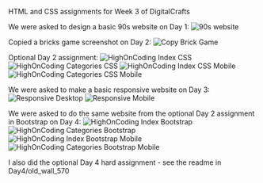 HTML and CSS assignments for Week 3 of DigitalCrafts

We were asked to design a basic 90s website on Day 1:
![90s website](90s_website.png)

Copied a bricks game screenshot on Day 2:
![Copy Brick Game](copy_brick_game.png)

Optional Day 2 assignment:
![HighOnCoding Index CSS](HighOnCoding_index_CSS.png)
![HighOnCoding Categories CSS](HighOnCoding_categories_CSS.png)
![HighOnCoding Index CSS Mobile](HOC_CSS_Index_Mobile.png)
![HighOnCoding Categories CSS Mobile](HOC_CCS_Categories_Mobile.png)

We were asked to make a basic responsive website on Day 3:
![Responsive Desktop](responsive_desktop.png)
![Responsive Mobile](responsive_mobile.png)

We were asked to do the same website from the optional Day 2 assignment in Bootstrap on Day 4:
![HighOnCoding Index Bootstrap](HighOnCoding_index_Bootstrap.png)
![HighOnCoding Categories Bootstrap](HighOnCoding_categories_Bootstrap.png)
![HighOnCoding Index Bootstrap Mobile](HOC_Bootstrap_Index_Mobile.png)
![HighOnCoding Categories Bootstrap Mobile](HOC_Bootstrap_Categories_Mobile.png)

I also did the optional Day 4 hard assignment - see the readme in Day4/old_wall_570